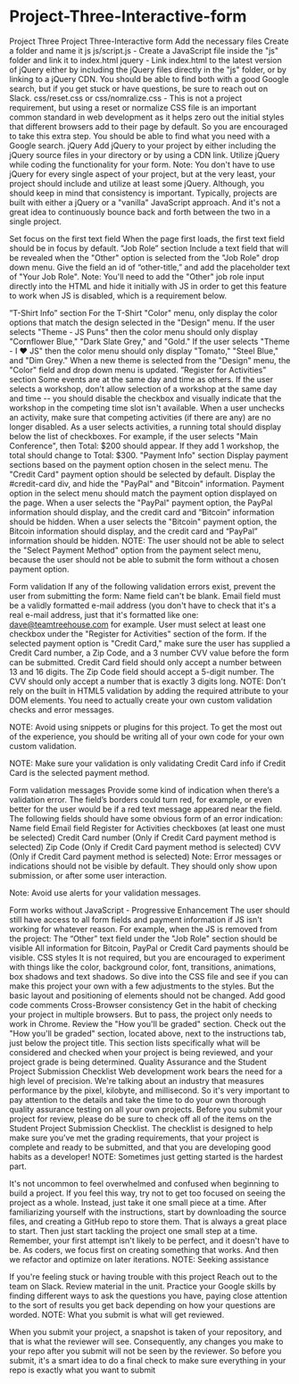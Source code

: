# Project-Three-Interactive-form
 Project Three
Project Three-Interactive form
Add the necessary files Create a folder and name it js js/script.js - Create a JavaScript file inside the "js" folder and link it to index.html jquery - Link index.html to the latest version of jQuery either by including the jQuery files directly in the "js" folder, or by linking to a jQuery CDN. You should be able to find both with a good Google search, but if you get stuck or have questions, be sure to reach out on Slack. css/reset.css or css/nomralize.css - This is not a project requirement, but using a reset or normalize CSS file is an important common standard in web development as it helps zero out the initial styles that different browsers add to their page by default. So you are encouraged to take this extra step. You should be able to find what you need with a Google search. jQuery Add jQuery to your project by either including the jQuery source files in your directory or by using a CDN link. Utilize jQuery while coding the functionality for your form. Note: You don't have to use jQuery for every single aspect of your project, but at the very least, your project should include and utilize at least some jQuery. Although, you should keep in mind that consistency is important. Typically, projects are built with either a jQuery or a "vanilla" JavaScript approach. And it's not a great idea to continuously bounce back and forth between the two in a single project.

Set focus on the first text field When the page first loads, the first text field should be in focus by default. ”Job Role” section Include a text field that will be revealed when the "Other" option is selected from the "Job Role" drop down menu. Give the field an id of “other-title,” and add the placeholder text of "Your Job Role". Note: You'll need to add the "Other" job role input directly into the HTML and hide it initially with JS in order to get this feature to work when JS is disabled, which is a requirement below.

”T-Shirt Info” section For the T-Shirt "Color" menu, only display the color options that match the design selected in the "Design" menu. If the user selects "Theme - JS Puns" then the color menu should only display "Cornflower Blue," "Dark Slate Grey," and "Gold." If the user selects "Theme - I ♥ JS" then the color menu should only display "Tomato," "Steel Blue," and "Dim Grey." When a new theme is selected from the "Design" menu, the "Color" field and drop down menu is updated. ”Register for Activities” section Some events are at the same day and time as others. If the user selects a workshop, don't allow selection of a workshop at the same day and time -- you should disable the checkbox and visually indicate that the workshop in the competing time slot isn't available. When a user unchecks an activity, make sure that competing activities (if there are any) are no longer disabled. As a user selects activities, a running total should display below the list of checkboxes. For example, if the user selects "Main Conference", then Total: $200 should appear. If they add 1 workshop, the total should change to Total: $300. "Payment Info" section Display payment sections based on the payment option chosen in the select menu. The "Credit Card" payment option should be selected by default. Display the #credit-card div, and hide the "PayPal" and "Bitcoin" information. Payment option in the select menu should match the payment option displayed on the page. When a user selects the "PayPal" payment option, the PayPal information should display, and the credit card and “Bitcoin” information should be hidden. When a user selects the "Bitcoin" payment option, the Bitcoin information should display, and the credit card and “PayPal” information should be hidden. NOTE: The user should not be able to select the "Select Payment Method" option from the payment select menu, because the user should not be able to submit the form without a chosen payment option.

Form validation If any of the following validation errors exist, prevent the user from submitting the form: Name field can't be blank. Email field must be a validly formatted e-mail address (you don't have to check that it's a real e-mail address, just that it's formatted like one: dave@teamtreehouse.com for example. User must select at least one checkbox under the "Register for Activities" section of the form. If the selected payment option is "Credit Card," make sure the user has supplied a Credit Card number, a Zip Code, and a 3 number CVV value before the form can be submitted. Credit Card field should only accept a number between 13 and 16 digits. The Zip Code field should accept a 5-digit number. The CVV should only accept a number that is exactly 3 digits long. NOTE: Don't rely on the built in HTML5 validation by adding the required attribute to your DOM elements. You need to actually create your own custom validation checks and error messages.

NOTE: Avoid using snippets or plugins for this project. To get the most out of the experience, you should be writing all of your own code for your own custom validation.

NOTE: Make sure your validation is only validating Credit Card info if Credit Card is the selected payment method.

Form validation messages Provide some kind of indication when there’s a validation error. The field’s borders could turn red, for example, or even better for the user would be if a red text message appeared near the field. The following fields should have some obvious form of an error indication: Name field Email field Register for Activities checkboxes (at least one must be selected) Credit Card number (Only if Credit Card payment method is selected) Zip Code (Only if Credit Card payment method is selected) CVV (Only if Credit Card payment method is selected) Note: Error messages or indications should not be visible by default. They should only show upon submission, or after some user interaction.

Note: Avoid use alerts for your validation messages.

Form works without JavaScript - Progressive Enhancement The user should still have access to all form fields and payment information if JS isn't working for whatever reason. For example, when the JS is removed from the project: The “Other” text field under the "Job Role" section should be visible All information for Bitcoin, PayPal or Credit Card payments should be visible. CSS styles It is not required, but you are encouraged to experiment with things like the color, background color, font, transitions, animations, box shadows and text shadows. So dive into the CSS file and see if you can make this project your own with a few adjustments to the styles. But the basic layout and positioning of elements should not be changed. Add good code comments Cross-Browser consistency Get in the habit of checking your project in multiple browsers. But to pass, the project only needs to work in Chrome. Review the "How you'll be graded" section. Check out the "How you'll be graded" section, located above, next to the instructions tab, just below the project title. This section lists specifically what will be considered and checked when your project is being reviewed, and your project grade is being determined. Quality Assurance and the Student Project Submission Checklist Web development work bears the need for a high level of precision. We're talking about an industry that measures performance by the pixel, kilobyte, and millisecond. So it's very important to pay attention to the details and take the time to do your own thorough quality assurance testing on all your own projects. Before you submit your project for review, please do be sure to check off all of the items on the Student Project Submission Checklist. The checklist is designed to help make sure you’ve met the grading requirements, that your project is complete and ready to be submitted, and that you are developing good habits as a developer! NOTE: Sometimes just getting started is the hardest part.

It's not uncommon to feel overwhelmed and confused when beginning to build a project. If you feel this way, try not to get too focused on seeing the project as a whole. Instead, just take it one small piece at a time. After familiarizing yourself with the instructions, start by downloading the source files, and creating a GitHub repo to store them. That is always a great place to start. Then just start tackling the project one small step at a time. Remember, your first attempt isn't likely to be perfect, and it doesn't have to be. As coders, we focus first on creating something that works. And then we refactor and optimize on later iterations. NOTE: Seeking assistance

If you're feeling stuck or having trouble with this project Reach out to the team on Slack. Review material in the unit. Practice your Google skills by finding different ways to ask the questions you have, paying close attention to the sort of results you get back depending on how your questions are worded. NOTE: What you submit is what will get reviewed.

When you submit your project, a snapshot is taken of your repository, and that is what the reviewer will see. Consequently, any changes you make to your repo after you submit will not be seen by the reviewer. So before you submit, it's a smart idea to do a final check to make sure everything in your repo is exactly what you want to submit
